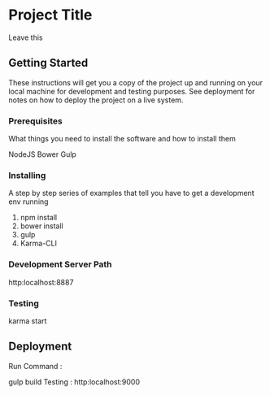 # Project Title

Leave this

## Getting Started

These instructions will get you a copy of the project up and running on your local machine for development and testing purposes. See deployment for notes on how to deploy the project on a live system.

### Prerequisites

What things you need to install the software and how to install them

NodeJS
Bower
Gulp


### Installing

A step by step series of examples that tell you have to get a development env running

1) npm install
2) bower install
3) gulp
4) Karma-CLI

### Development Server Path
http:localhost:8887

### Testing
karma start

## Deployment

Run Command :

gulp build
Testing : http:localhost:9000
